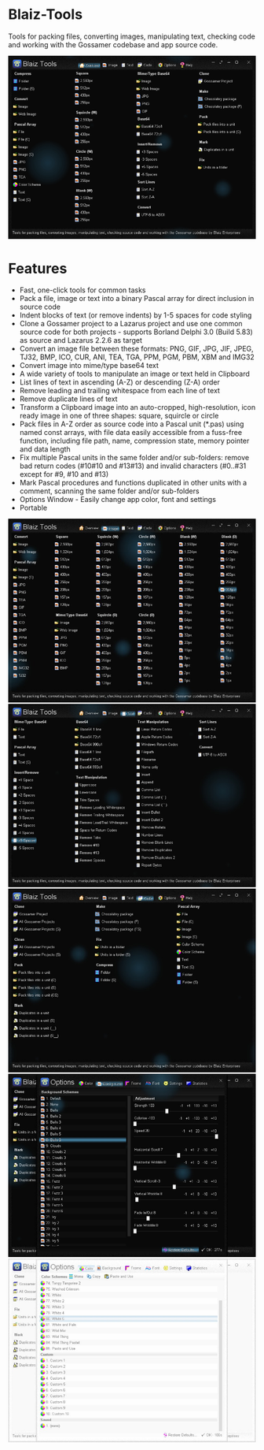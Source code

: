# Blaiz-Tools
Tools for packing files, converting images, manipulating text, checking code and working with the Gossamer codebase and app source code.

<img src="blaiztools-screenshot.gif">

# Features
* Fast, one-click tools for common tasks
* Pack a file, image or text into a binary Pascal array for direct inclusion in source code
* Indent blocks of text (or remove indents) by 1-5 spaces for code styling
* Clone a Gossamer project to a Lazarus project and use one common source code for both projects - supports Borland Delphi 3.0 (Build 5.83) as source and Lazarus 2.2.6 as target
* Convert an image file between these formats: PNG, GIF, JPG, JIF, JPEG, TJ32, BMP, ICO, CUR, ANI, TEA, TGA, PPM, PGM, PBM, XBM and IMG32
* Convert image into mime/type base64 text
* A wide variety of tools to manipulate an image or text held in Clipboard
* List lines of text in ascending (A-Z) or descending (Z-A) order
* Remove leading and trailing whitespace from each line of text
* Remove duplicate lines of text
* Transform a Clipboard image into an auto-cropped, high-resolution, icon ready image in one of three shapes: square, squircle or circle
* Pack files in A-Z order as source code into a Pascal unit (*.pas) using named const arrays, with file data easily accessible from a fuss-free function, including file path, name, compression state, memory pointer and data length
* Fix multiple Pascal units in the same folder and/or sub-folders: remove bad return codes (#10#10 and #13#13) and invalid characters (#0..#31 except for #9, #10 and #13)
* Mark Pascal procedures and functions duplicated in other units with a comment, scanning the same folder and/or sub-folders
* Options Window - Easily change app color, font and settings
* Portable

<img src="blaiztools-screenshot2.jpg">

<img src="blaiztools-screenshot3.jpg">

<img src="blaiztools-screenshot4.jpg">

<img src="blaiztools-screenshot5.jpg">

<img src="blaiztools-screenshot6.jpg">
